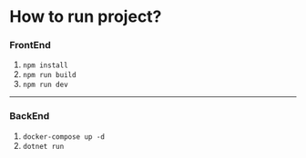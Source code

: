 <h1> How to run project? </h1>

<h3>FrontEnd</h3>
<ol>
  <li>
    <code>npm install</code>
  </li>
  <li>
    <code>npm run build</code>
  </li>
  <li>
    <code>npm run dev</code>
  </li>
</ol>

<hr />
<h3>BackEnd</h3>
<ol>
  <li>
    <code>docker-compose up -d</code>
  </li>
  <li>
    <code>dotnet run</code>
  </li>
</ol>

